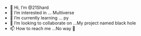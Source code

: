 - 👋 Hi, I’m @21Shard
- 👀 I’m interested in ... Multiverse
- 🌱 I’m currently learning ... py
- 💞️ I’m looking to collaborate on ...My project named black hole
- 📫 How to reach me ...No way 🙅

<!---
21Shard/21Shard is a ✨ special ✨ repository because its `README.md` (this file) appears on your GitHub profile.
You can click the Preview link to take a look at your changes.
--->
